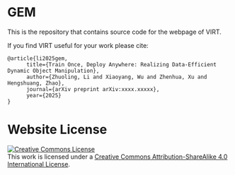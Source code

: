 # GEM

This is the repository that contains source code for the webpage of VIRT.

If you find VIRT useful for your work please cite:
```
@article{li2025gem,
      title={Train Once, Deploy Anywhere: Realizing Data-Efficient Dynamic Object Manipulation},
      author={Zhuoling, Li and Xiaoyang, Wu and Zhenhua, Xu and Hengshuang, Zhao},
      journal={arXiv preprint arXiv:xxxx.xxxxx},
      year={2025}
}
```

# Website License
<a rel="license" href="http://creativecommons.org/licenses/by-sa/4.0/"><img alt="Creative Commons License" style="border-width:0" src="https://i.creativecommons.org/l/by-sa/4.0/88x31.png" /></a><br />This work is licensed under a <a rel="license" href="http://creativecommons.org/licenses/by-sa/4.0/">Creative Commons Attribution-ShareAlike 4.0 International License</a>.
